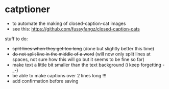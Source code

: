# catptioner
- to automate the making of closed-caption-cat images
- see this: https://github.com/fussyfangz/closed-caption-cats

stuff to do:
-  ~~split lines when they get too long~~ (done but slightly better this time)
-  ~~do not split line in the middle of a word~~ (will now only split lines at spaces, not sure how this will go but it seems to be fine so far)
-  make text a little bit smaller than the text background (i keep forgetting -\_-)
-  be able to make captions over 2 lines long !!!
-  add confirmation before saving
